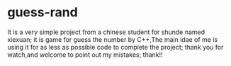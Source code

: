 # guess-rand

It is a very simple project from a chinese student for shunde named xiexuan;
it is game for guess the number by C++,The main idae of me is using it for as less as possible code to complete the project;
thank you for watch,and welcome to point out my mistakes;
thank!!
